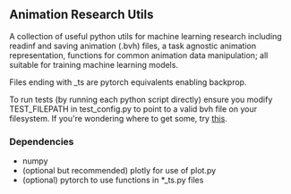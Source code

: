## Animation Research Utils
A collection of useful python utils for machine learning research including readinf and saving animation (.bvh) files,
a task agnostic animation representation, functions for common animation data manipulation; all suitable for
training machine learning models.

Files ending with _ts are pytorch equivalents enabling backprop.

To run tests (by running each python script directly) ensure you modify TEST_FILEPATH in test_config.py
to point to a valid bvh file on your filesystem. 
If you're wondering where to get some, try [this](https://sites.google.com/a/cgspeed.com/cgspeed/motion-capture/the-motionbuilder-friendly-bvh-conversion-release-of-cmus-motion-capture-database).

### Dependencies
- numpy
- (optional but recommended) plotly for use of plot.py
- (optional) pytorch to use functions in *_ts.py files